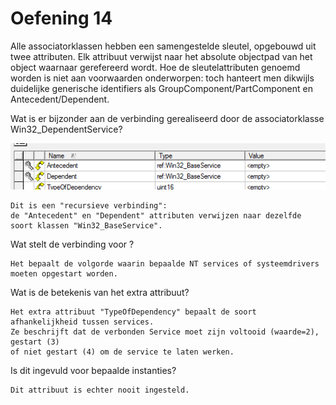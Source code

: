 # Oefening 14

Alle associatorklassen hebben een samengestelde sleutel, opgebouwd uit twee attributen. 
Elk attribuut verwijst naar het absolute objectpad van het object waarnaar gerefereerd wordt. 
Hoe de sleutelattributen genoemd worden is niet aan voorwaarden onderworpen: 
toch hanteert men dikwijls duidelijke generische identifiers als GroupComponent/PartComponent en Antecedent/Dependent.

Wat is er bijzonder aan de verbinding gerealiseerd door de associatorklasse Win32_DependentService? 

![associatorklasse Win32_DependentService][img1]

```
Dit is een "recursieve verbinding": 
de "Antecedent" en "Dependent" attributen verwijzen naar dezelfde soort klassen "Win32_BaseService". 
```

Wat stelt de verbinding voor ? 

```
Het bepaalt de volgorde waarin bepaalde NT services of systeemdrivers moeten opgestart worden.
```

Wat is de betekenis van het extra attribuut? 

```
Het extra attribuut "TypeOfDependency" bepaalt de soort afhankelijkheid tussen services. 
Ze beschrijft dat de verbonden Service moet zijn voltooid (waarde=2), gestart (3) 
of niet gestart (4) om de service te laten werken.
```

Is dit ingevuld voor bepaalde instanties?

```
Dit attribuut is echter nooit ingesteld.
```

[img1]: https://raw.githubusercontent.com/EMerckx/operating-systems-3/master/set3/img/14-1.png
